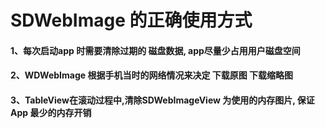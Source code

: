 # SDWebImage 的正确使用方式



#### 1、每次启动app 时需要清除过期的 磁盘数据, app尽量少占用用户磁盘空间

#### 2、WDWebImage 根据手机当时的网络情况来决定 下载原图 下载缩略图

#### 3、TableView在滚动过程中,清除SDWebImageView 为使用的内存图片, 保证App 最少的内存开销

